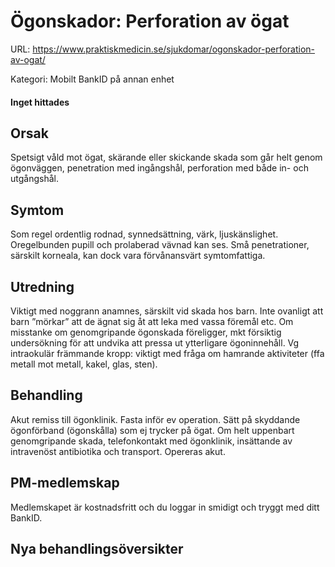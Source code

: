 # Ögonskador: Perforation av ögat

URL: https://www.praktiskmedicin.se/sjukdomar/ogonskador-perforation-av-ogat/



Kategori: Mobilt BankID på annan enhet

#### Inget hittades

## Orsak

Spetsigt våld mot ögat, skärande eller skickande skada som går helt genom ögonväggen, penetration med ingångshål, perforation med både in- och utgångshål.

## Symtom

Som regel ordentlig rodnad, synnedsättning, värk, ljuskänslighet. Oregelbunden pupill och prolaberad vävnad kan ses. Små penetrationer, särskilt korneala, kan dock vara förvånansvärt symtomfattiga.

## Utredning

Viktigt med noggrann anamnes, särskilt vid skada hos barn. Inte ovanligt att barn ”mörkar” att de ägnat sig åt att leka med vassa föremål etc. Om misstanke om genomgripande ögonskada föreligger, mkt försiktig undersökning för att undvika att pressa ut ytterligare ögoninnehåll. Vg intraokulär främmande kropp: viktigt med fråga om hamrande aktiviteter (ffa metall mot metall, kakel, glas, sten).

## Behandling

Akut remiss till ögonklinik. Fasta inför ev operation. Sätt på skyddande ögonförband (ögonskålla) som ej trycker på ögat. Om helt uppenbart genomgripande skada, telefonkontakt med ögonklinik, insättande av intravenöst antibiotika och transport. Opereras akut.

## PM-medlemskap

Medlemskapet är kostnadsfritt och du loggar in smidigt och tryggt med ditt BankID.

## Nya behandlingsöversikter

